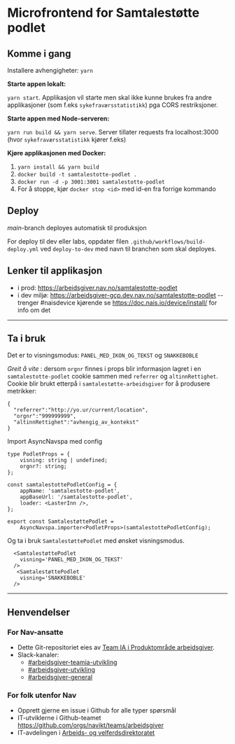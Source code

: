 # Microfrontend for Samtalestøtte podlet

## Komme i gang
Installere avhengigheter: `yarn`

**Starte appen lokalt:** 

`yarn start`. Applikasjon vil starte men skal ikke kunne brukes fra andre applikasjoner (som f.eks `sykefraværsstatistikk`) pga CORS restriksjoner. 

**Starte appen med Node-serveren:**

`yarn run build && yarn serve`. Server tillater requests fra localhost:3000 (hvor `sykefraværsstatistikk` kjører f.eks)

**Kjøre applikasjonen med Docker:**

1. `yarn install && yarn build`
2. `docker build -t samtalestotte-podlet .`
3. `docker run -d -p 3001:3001 samtalestotte-podlet`
4. For å stoppe, kjør `docker stop <id>` med id-en fra forrige kommando

## Deploy
*main*-branch deployes automatisk til produksjon

For deploy til dev eller labs, oppdater filen `.github/workflows/build-deploy.yml` ved `deploy-to-dev` med navn til branchen som skal deployes.

## Lenker til applikasjon
- i prod: https://arbeidsgiver.nav.no/samtalestotte-podlet
- i dev miljø: https://arbeidsgiver-gcp.dev.nav.no/samtalestotte-podlet --trenger #naisdevice kjørende se https://doc.nais.io/device/install/ for info om det

---

## Ta i bruk
Det er to visningsmodus: `PANEL_MED_IKON_OG_TEKST` og `SNAKKEBOBLE`

_Greit å vite_ : dersom `orgnr` finnes i props blir informasjon lagret i en `samtalestotte-podlet` cookie sammen med `referrer` og `altinnRettighet`. 
Cookie blir brukt etterpå i `samtalestøtte-arbeidsgiver` for å produsere metrikker: 
```
{
  "referrer":"http://yo.ur/current/location",
  "orgnr":"999999999",
  "altinnRettighet":"avhengig_av_kontekst"
}
```

Import AsyncNavspa med config

```
type PodletProps = {
    visning: string | undefined;
    orgnr?: string;
};

const samtalestottePodletConfig = {
    appName: 'samtalestotte-podlet',
    appBaseUrl: '/samtalestotte-podlet',
    loader: <LasterInn />,
};

export const SamtalestøttePodlet =
    AsyncNavspa.importer<PodletProps>(samtalestottePodletConfig);

```

Og ta i bruk `SamtalestøttePodlet` med ønsket visningsmodus. 

```
  <SamtalestøttePodlet
    visning='PANEL_MED_IKON_OG_TEKST'
  />
   <SamtalestøttePodlet
    visning='SNAKKEBOBLE'
  />
```


---

## Henvendelser

### For Nav-ansatte
* Dette Git-repositoriet eies av [Team IA i Produktområde arbeidsgiver](https://navno.sharepoint.com/sites/intranett-prosjekter-og-utvikling/SitePages/Produktomr%C3%A5de-arbeidsgiver.aspx).
* Slack-kanaler:
    * [#arbeidsgiver-teamia-utvikling](https://nav-it.slack.com/archives/C016KJA7CFK)
    * [#arbeidsgiver-utvikling](https://nav-it.slack.com/archives/CD4MES6BB)
    * [#arbeidsgiver-general](https://nav-it.slack.com/archives/CCM649PDH)

### For folk utenfor Nav
* Opprett gjerne en issue i Github for alle typer spørsmål
* IT-utviklerne i Github-teamet https://github.com/orgs/navikt/teams/arbeidsgiver
* IT-avdelingen i [Arbeids- og velferdsdirektoratet](https://www.nav.no/no/NAV+og+samfunn/Kontakt+NAV/Relatert+informasjon/arbeids-og-velferdsdirektoratet-kontorinformasjon)
